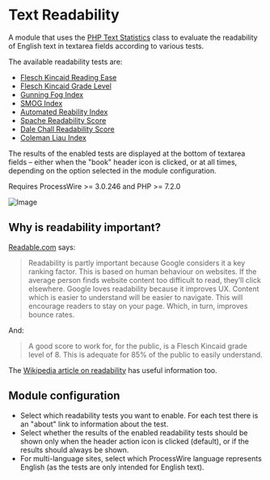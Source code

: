 # Text Readability

A module that uses the [PHP Text Statistics](https://github.com/DaveChild/Text-Statistics) class to evaluate the readability of English text in textarea fields according to various tests.

The available readability tests are:

* [Flesch Kincaid Reading Ease](https://readable.com/readability/flesch-reading-ease-flesch-kincaid-grade-level/)
* [Flesch Kincaid Grade Level](https://readable.com/readability/flesch-reading-ease-flesch-kincaid-grade-level/)
* [Gunning Fog Index](https://readable.com/readability/gunning-fog-index/)
* [SMOG Index](https://readable.com/readability/smog-index/)
* [Automated Reability Index](https://readable.com/readability/automated-readability-index/)
* [Spache Readability Score](https://readable.com/readability/spache-readability-formula/)
* [Dale Chall Readability Score](https://readable.com/readability/new-dale-chall-readability-formula/)
* [Coleman Liau Index](https://readable.com/readability/coleman-liau-readability-index/)

The results of the enabled tests are displayed at the bottom of textarea fields – either when the "book" header icon is clicked, or at all times, depending on the option selected in the module configuration.

Requires ProcessWire >= 3.0.246 and PHP >= 7.2.0

![Image](https://github.com/user-attachments/assets/ab9640a5-87dc-4929-87d5-44719f1db235)

## Why is readability important?

[Readable.com](https://readable.com/readability/what-is-readability/) says:

> Readability is partly important because Google considers it a key ranking factor. This is based on human behaviour on websites. If the average person finds website content too difficult to read, they’ll click elsewhere. Google loves readability because it improves UX. Content which is easier to understand will be easier to navigate. This will encourage readers to stay on your page. Which, in turn, improves bounce rates.

And:

> A good score to work for, for the public, is a Flesch Kincaid grade level of 8. This is adequate for 85% of the public to easily understand.

The [Wikipedia article on readability](https://en.wikipedia.org/wiki/Readability) has useful information too.

## Module configuration

* Select which readability tests you want to enable. For each test there is an "about" link to information about the test.
* Select whether the results of the enabled readability tests should be shown only when the header action icon is clicked (default), or if the results should always be shown.
* For multi-language sites, select which ProcessWire language represents English (as the tests are only intended for English text).
